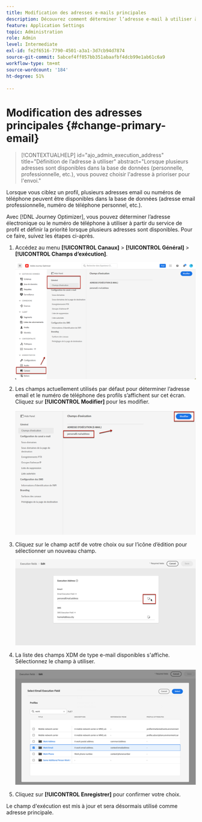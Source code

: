 ```yaml
---
title: Modification des adresses e-mails principales
description: Découvrez comment déterminer l’adresse e-mail à utiliser à partir du service de profil.
feature: Application Settings
topic: Administration
role: Admin
level: Intermediate
exl-id: fe2f6516-7790-4501-a3a1-3d7cb94d7874
source-git-commit: 5abcef4ff057bb351abaafbf4dcb99e1ab61c6a9
workflow-type: tm+mt
source-wordcount: '184'
ht-degree: 51%

---
```


# Modification des adresses principales {#change-primary-email}

>[!CONTEXTUALHELP]
>id="ajo_admin_execution_address"
>title="Définition de l’adresse à utiliser"
>abstract="Lorsque plusieurs adresses sont disponibles dans la base de données (personnelle, professionnelle, etc.), vous pouvez choisir l&#39;adresse à prioriser pour l&#39;envoi."

Lorsque vous ciblez un profil, plusieurs adresses email ou numéros de téléphone peuvent être disponibles dans la base de données (adresse email professionnelle, numéro de téléphone personnel, etc.).

Avec [!DNL Journey Optimizer], vous pouvez déterminer l’adresse électronique ou le numéro de téléphone à utiliser à partir du service de profil et définir la priorité lorsque plusieurs adresses sont disponibles. Pour ce faire, suivez les étapes ci-après.

1. Accédez au menu **[!UICONTROL Canaux]** > **[!UICONTROL Général]** > **[!UICONTROL Champs d’exécution]**.

   ![](assets/primary-address-execution-fields.png)

1. Les champs actuellement utilisés par défaut pour déterminer l’adresse email et le numéro de téléphone des profils s’affichent sur cet écran. Cliquez sur **[!UICONTROL Modifier]** pour les modifier.

   ![](assets/primary-address.png)

1. Cliquez sur le champ actif de votre choix ou sur l’icône d’édition pour sélectionner un nouveau champ.

   ![](assets/primary-address-edit.png)

1. La liste des champs XDM de type e-mail disponibles s&#39;affiche. Sélectionnez le champ à utiliser.

   ![](assets/primary-address-select-field.png)

1. Cliquez sur **[!UICONTROL Enregistrer]** pour confirmer votre choix.

Le champ d&#39;exécution est mis à jour et sera désormais utilisé comme adresse principale.

<!--1. You can also select an additional field to use as secondary email address. This allows you to determine which field to use if the primary field is empty for a profile. -->
